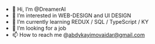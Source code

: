 - 👋 Hi, I’m @DreamerAI
- 👀 I’m interested in WEB-DESIGN and UI DESIGN
- 🌱 I’m currently learning REDUX / SQL / TypeScript / KY
- 💞️ I’m looking for a job
- 📫 How to reach me @abdykayimovaidar@gmail.com 

<!---
DreamerAI/DreamerAI is a ✨ special ✨ repository because its `README.md` (this file) appears on your GitHub profile.
You can click the Preview link to take a look at your changes.
--->
